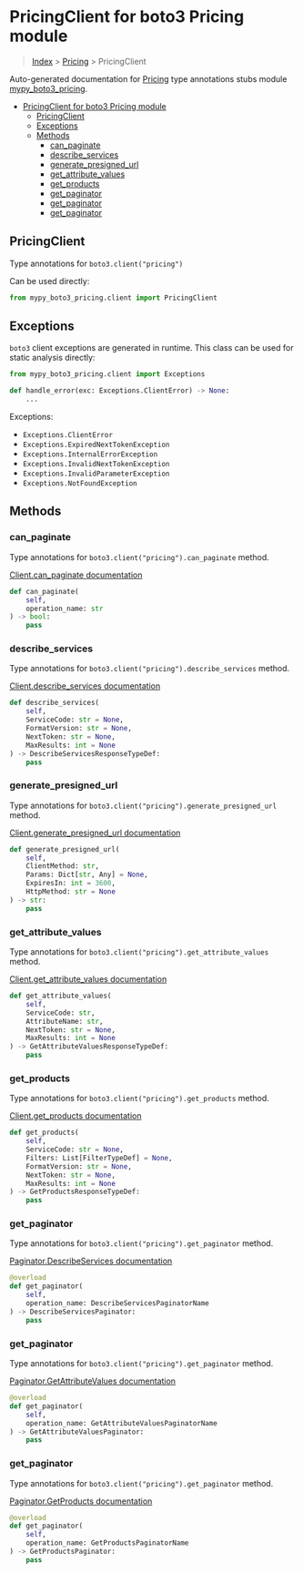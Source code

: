 # PricingClient for boto3 Pricing module

> [Index](../index.md) > [Pricing](./index.md) > PricingClient

Auto-generated documentation for [Pricing](https://boto3.amazonaws.com/v1/documentation/api/latest/reference/services/pricing.html#Pricing)
type annotations stubs module [mypy_boto3_pricing](https://pypi.org/project/mypy-boto3-pricing/).

- [PricingClient for boto3 Pricing module](#pricingclient-for-boto3-pricing-module)
  - [PricingClient](#pricingclient)
  - [Exceptions](#exceptions)
  - [Methods](#methods)
    - [can_paginate](#can_paginate)
    - [describe_services](#describe_services)
    - [generate_presigned_url](#generate_presigned_url)
    - [get_attribute_values](#get_attribute_values)
    - [get_products](#get_products)
    - [get_paginator](#get_paginator)
    - [get_paginator](#get_paginator-1)
    - [get_paginator](#get_paginator-2)

## PricingClient

Type annotations for `boto3.client("pricing")`

Can be used directly:

```python
from mypy_boto3_pricing.client import PricingClient
```

## Exceptions


`boto3` client exceptions are generated in runtime. This class can be used for static analysis directly:

```python
from mypy_boto3_pricing.client import Exceptions

def handle_error(exc: Exceptions.ClientError) -> None:
    ...
```


Exceptions:

- `Exceptions.ClientError`
- `Exceptions.ExpiredNextTokenException`
- `Exceptions.InternalErrorException`
- `Exceptions.InvalidNextTokenException`
- `Exceptions.InvalidParameterException`
- `Exceptions.NotFoundException`


## Methods


### can_paginate

Type annotations for `boto3.client("pricing").can_paginate` method.

[Client.can_paginate documentation](https://boto3.amazonaws.com/v1/documentation/api/latest/reference/services/pricing.html#Pricing.Client.can_paginate)

```python
def can_paginate(
    self,
    operation_name: str
) -> bool:
    pass
```

### describe_services

Type annotations for `boto3.client("pricing").describe_services` method.

[Client.describe_services documentation](https://boto3.amazonaws.com/v1/documentation/api/latest/reference/services/pricing.html#Pricing.Client.describe_services)

```python
def describe_services(
    self,
    ServiceCode: str = None,
    FormatVersion: str = None,
    NextToken: str = None,
    MaxResults: int = None
) -> DescribeServicesResponseTypeDef:
    pass
```

### generate_presigned_url

Type annotations for `boto3.client("pricing").generate_presigned_url` method.

[Client.generate_presigned_url documentation](https://boto3.amazonaws.com/v1/documentation/api/latest/reference/services/pricing.html#Pricing.Client.generate_presigned_url)

```python
def generate_presigned_url(
    self,
    ClientMethod: str,
    Params: Dict[str, Any] = None,
    ExpiresIn: int = 3600,
    HttpMethod: str = None
) -> str:
    pass
```

### get_attribute_values

Type annotations for `boto3.client("pricing").get_attribute_values` method.

[Client.get_attribute_values documentation](https://boto3.amazonaws.com/v1/documentation/api/latest/reference/services/pricing.html#Pricing.Client.get_attribute_values)

```python
def get_attribute_values(
    self,
    ServiceCode: str,
    AttributeName: str,
    NextToken: str = None,
    MaxResults: int = None
) -> GetAttributeValuesResponseTypeDef:
    pass
```

### get_products

Type annotations for `boto3.client("pricing").get_products` method.

[Client.get_products documentation](https://boto3.amazonaws.com/v1/documentation/api/latest/reference/services/pricing.html#Pricing.Client.get_products)

```python
def get_products(
    self,
    ServiceCode: str = None,
    Filters: List[FilterTypeDef] = None,
    FormatVersion: str = None,
    NextToken: str = None,
    MaxResults: int = None
) -> GetProductsResponseTypeDef:
    pass
```

### get_paginator

Type annotations for `boto3.client("pricing").get_paginator` method.

[Paginator.DescribeServices documentation](https://boto3.amazonaws.com/v1/documentation/api/latest/reference/services/pricing.html#Pricing.Paginator.DescribeServices)

```python
@overload
def get_paginator(
    self,
    operation_name: DescribeServicesPaginatorName
) -> DescribeServicesPaginator:
    pass
```

### get_paginator

Type annotations for `boto3.client("pricing").get_paginator` method.

[Paginator.GetAttributeValues documentation](https://boto3.amazonaws.com/v1/documentation/api/latest/reference/services/pricing.html#Pricing.Paginator.GetAttributeValues)

```python
@overload
def get_paginator(
    self,
    operation_name: GetAttributeValuesPaginatorName
) -> GetAttributeValuesPaginator:
    pass
```

### get_paginator

Type annotations for `boto3.client("pricing").get_paginator` method.

[Paginator.GetProducts documentation](https://boto3.amazonaws.com/v1/documentation/api/latest/reference/services/pricing.html#Pricing.Paginator.GetProducts)

```python
@overload
def get_paginator(
    self,
    operation_name: GetProductsPaginatorName
) -> GetProductsPaginator:
    pass
```